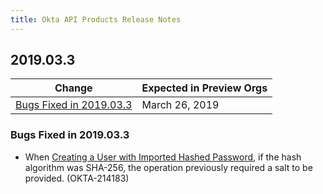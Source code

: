 ```yaml
---
title: Okta API Products Release Notes
---
```


## 2019.03.3

| Change                                                                                                                  | Expected in Preview Orgs |
| ----------------------------------------------------------------------------------------------------------------------- | ------------------------ |
| [Bugs Fixed in 2019.03.3](#bugs-fixed-in-2019-03-3)                                                                       | March 26, 2019           |

### Bugs Fixed in 2019.03.3

* When [Creating a User with Imported Hashed Password](https://developer.okta.com/docs/api/resources/users/#create-user-with-imported-hashed-password), if the hash algorithm was SHA-256, the operation previously required a salt to be provided. (OKTA-214183)

